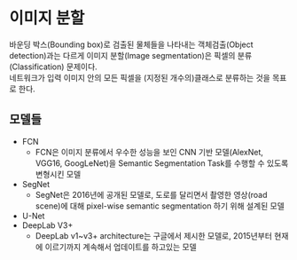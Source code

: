 # 이미지 분할
바운딩 박스(Bounding box)로 검출된 물체들을 나타내는 객체검출(Object detection)과는 다르게 이미지 분할(Image segmentation)은 픽셀의 분류(Classification) 문제이다.  
네트워크가 입력 이미지 안의 모든 픽셀을 (지정된 개수의)클래스로 분류하는 것을 목표로 한다.  
## 모델들
- FCN
    - FCN은 이미지 분류에서 우수한 성능을 보인 CNN 기반 모델(AlexNet, VGG16, GoogLeNet)을 Semantic Segmentation Task를 수행할 수 있도록 변형시킨 모델
- SegNet
    - SegNet은 2016년에 공개된 모델로, 도로를 달리면서 촬영한 영상(road scene)에 대해 pixel-wise semantic segmentation 하기 위해 설계된 모델
- U-Net
- DeepLab V3+
    - DeepLab v1~v3+ architecture는 구글에서 제시한 모델로, 2015년부터 현재에 이르기까지 계속해서 업데이트를 하고있는 모델
